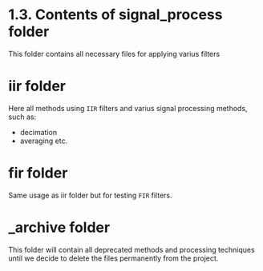 # 1.3. Contents of signal_process folder

This folder contains all necessary files for applying varius filters

# iir folder
Here all methods using `IIR` filters and varius signal processing methods, such as:
- decimation
- averaging etc.

# fir folder
Same usage as iir folder but for testing `FIR` filters.

# _archive folder
This folder will contain all deprecated methods and processing techniques until we decide to delete the files permanently from the project.
